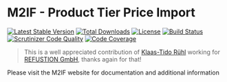 # M2IF - Product Tier Price Import

[![Latest Stable Version](https://img.shields.io/packagist/v/techdivision/import-product-tier-price.svg?style=flat-square)](https://packagist.org/packages/techdivision/import-product-tier-price) 
 [![Total Downloads](https://img.shields.io/packagist/dt/techdivision/import-product-tier-price.svg?style=flat-square)](https://packagist.org/packages/techdivision/import-product-tier-price)
 [![License](https://img.shields.io/packagist/l/techdivision/import-product-tier-price.svg?style=flat-square)](https://packagist.org/packages/techdivision/import-product-tier-price)
 [![Build Status](https://img.shields.io/travis/techdivision/import-product-tier-price/master.svg?style=flat-square)](http://travis-ci.org/techdivision/import-product-tier-price)
 [![Scrutinizer Code Quality](https://img.shields.io/scrutinizer/g/techdivision/import-product-tier-price/master.svg?style=flat-square)](https://scrutinizer-ci.com/g/techdivision/import-product-tier-price/?branch=master) [![Code Coverage](https://img.shields.io/scrutinizer/coverage/g/techdivision/import-product-tier-price/master.svg?style=flat-square)](https://scrutinizer-ci.com/g/techdivision/import-product-tier-price/?branch=master)

 > This is a well appreciated contribution of [Klaas-Tido R&uuml;hl](https://github.com/ktruehl) working for [REFUSTION GmbH](https://www.refusion.com), thanks again for that!
 
Please visit the M2IF website for documentation and additional information
